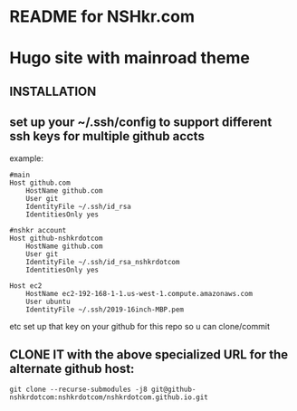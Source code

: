 # README for NSHkr.com
# Hugo site with mainroad theme

## INSTALLATION

## set up your ~/.ssh/config to support different ssh keys for multiple github accts
 example:

```
#main
Host github.com
	HostName github.com
	User git
	IdentityFile ~/.ssh/id_rsa
	IdentitiesOnly yes

#nshkr account
Host github-nshkrdotcom
	HostName github.com
	User git
	IdentityFile ~/.ssh/id_rsa_nshkrdotcom
	IdentitiesOnly yes

Host ec2
	HostName ec2-192-168-1-1.us-west-1.compute.amazonaws.com
	User ubuntu
	IdentityFile ~/.ssh/2019-16inch-MBP.pem

```

etc set up that key on your github for this repo so u can clone/commit

## CLONE IT with the above specialized URL for the alternate github host:

```
git clone --recurse-submodules -j8 git@github-nshkrdotcom:nshkrdotcom/nshkrdotcom.github.io.git
```
